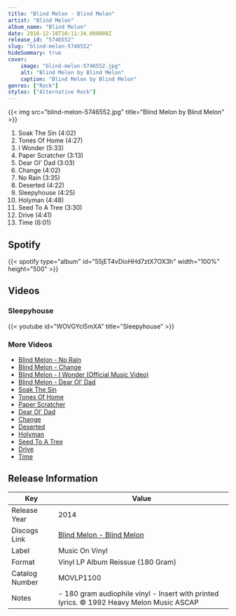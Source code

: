 ```yaml
---
title: "Blind Melon - Blind Melon"
artist: "Blind Melon"
album_name: "Blind Melon"
date: 2016-12-18T10:11:34.000000Z
release_id: "5746552"
slug: "blind-melon-5746552"
hideSummary: true
cover:
    image: "blind-melon-5746552.jpg"
    alt: "Blind Melon by Blind Melon"
    caption: "Blind Melon by Blind Melon"
genres: ["Rock"]
styles: ["Alternative Rock"]
---
```


{{< img src="blind-melon-5746552.jpg" title="Blind Melon by Blind Melon" >}}

<!-- section break -->

1. Soak The Sin (4:02)
2. Tones Of Home (4:27)
3. I Wonder (5:33)
4. Paper Scratcher (3:13)
5. Dear Ol' Dad (3:03)
6. Change (4:02)
7. No Rain (3:35)
8. Deserted (4:22)
9. Sleepyhouse (4:25)
10. Holyman (4:48)
11. Seed To A Tree (3:30)
12. Drive (4:41)
13. Time (6:01)

<!-- section break -->


## Spotify
{{< spotify type="album" id="55jET4vDioHHd7ztX7OX3h" width="100%" height="500" >}}



## Videos
### Sleepyhouse
{{< youtube id="WOVGYcl5mXA" title="Sleepyhouse" >}}<br>

### More Videos

- [Blind Melon - No Rain](https://www.youtube.com/watch?v=3qVPNONdF58)
- [Blind Melon - Change](https://www.youtube.com/watch?v=Yn1WbBaWTdc)
- [Blind Melon - I Wonder (Official Music Video)](https://www.youtube.com/watch?v=raFcoygsfFI)
- [Blind Melon - Dear Ol' Dad](https://www.youtube.com/watch?v=SBmA705ULjc)
- [Soak The Sin](https://www.youtube.com/watch?v=38S2Iq3cslY)
- [Tones Of Home](https://www.youtube.com/watch?v=Kp8xCIJgFDI)
- [Paper Scratcher](https://www.youtube.com/watch?v=em5bxko-8q4)
- [Dear Ol' Dad](https://www.youtube.com/watch?v=5ZQ3OQpk828)
- [Change](https://www.youtube.com/watch?v=OyPQ5VSX_rI)
- [Deserted](https://www.youtube.com/watch?v=WaN-EDK2Rv0)
- [Holyman](https://www.youtube.com/watch?v=EKJ-YqVtZec)
- [Seed To A Tree](https://www.youtube.com/watch?v=HtoKGAmCCrM)
- [Drive](https://www.youtube.com/watch?v=kgwqrCqEm2U)
- [Time](https://www.youtube.com/watch?v=8AO4n6W_cTA)


## Release Information
|  Key           | Value                                                |
| ---------------| ---------------------------------------------------- |
| Release Year   | 2014                                   |
| Discogs Link   | [Blind Melon - Blind Melon](https://www.discogs.com/release/5746552-Blind-Melon-Blind-Melon) |
| Label          | Music On Vinyl |
| Format         | Vinyl LP Album Reissue (180 Gram) |
| Catalog Number | MOVLP1100 |
| Notes | - 180 gram audiophile vinyl - Insert with printed lyrics.  © 1992 Heavy Melon Music ASCAP  |